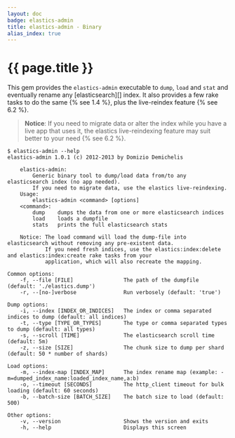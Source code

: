 ```yaml
---
layout: doc
badge: elastics-admin
title: elastics-admin - Binary
alias_index: true
---
```


# {{ page.title }}

This gem provides the `elastics-admin` executable  to `dump`, `load` and `stat` and eventually rename any [elasticsearch][] index. It also provides a few rake tasks to do the same {% see 1.4 %}, plus the live-reindex feature {% see 6.2 %}.

> __Notice__: If you need to migrate data or alter the index while you have a live app that uses it, the elastics live-reindexing feature may suit better to your need {% see 6.2 %}.

    $ elastics-admin --help
    elastics-admin 1.0.1 (c) 2012-2013 by Domizio Demichelis

        elastics-admin:
            Generic binary tool to dump/load data from/to any elasticsearch index (no app needed).
            If you need to migrate data, use the elastics live-reindexing.
        Usage:
            elastics-admin <command> [options]
        <command>:
            dump    dumps the data from one or more elasticsearch indices
            load    loads a dumpfile
            stats   prints the full elasticsearch stats

        Notice: The load command will load the dump-file into elasticsearch without removing any pre-existent data.
                If you need fresh indices, use the elastics:index:delete and elastics:index:create rake tasks from your
                application, which will also recreate the mapping.

    Common options:
        -f, --file [FILE]                The path of the dumpfile (default: './elastics.dump')
        -r, --[no-]verbose               Run verbosely (default: 'true')

    Dump options:
        -i, --index [INDEX_OR_INDICES]   The index or comma separated indices to dump (default: all indices)
        -t, --type [TYPE_OR_TYPES]       The type or comma separated types to dump (default: all types)
        -s, --scroll [TIME]              The elasticsearch scroll time (default: 5m)
        -z, --size [SIZE]                The chunk size to dump per shard (default: 50 * number of shards)

    Load options:
        -m, --index-map [INDEX_MAP]      The index rename map (example: -m=dumped_index_name:loaded_index_name,a:b)
        -o, --timeout [SECONDS]          The http_client timeout for bulk loading (default: 60 seconds)
        -b, --batch-size [BATCH_SIZE]    The batch size to load (default: 500)

    Other options:
        -v, --version                    Shows the version and exits
        -h, --help                       Displays this screen
